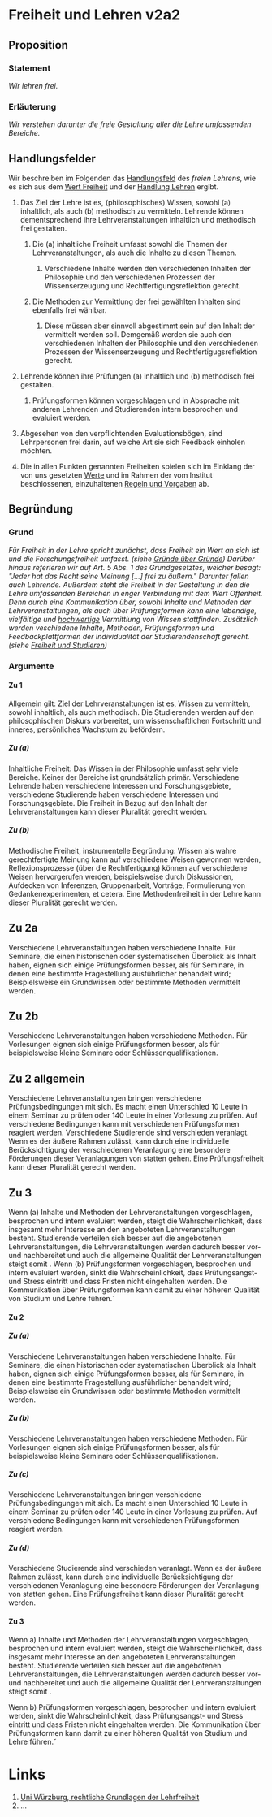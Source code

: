 <!---
   NAME - The NAME of this project is:
ethos

  FILE - The FILENAME of the current file is:
/v2a2.md

  CREATION - This project was CREATED on:
2017-01-28-16:15:00 UTC

  MODIFICATION - This project was last MODIFIED on:
2017-01-28-16:15:00 UTC

  VERSION - The current VERSION of this project is:
<git-commit-hash>-2017-01-28-16:15:00 UTC

  CREATOR(S) - This project was CREATED by:
Michael Czechowski, Martin Maga

  CONTACT - You can CONTACT the creator(s) or developer(s) of this project at:
E-Mail: mail@martinmaga.de

  COPYRIGHT - The COPYRIGHT holder of this project is:
COPYRIGHT (c) 2016 Martin Maga

  LICENSE - This project is LICENSED under the following license:
Martin Maga 2016 CC BY-SA 4.0 https://creativecommons.org

  SUBFILE – This is a SUBFILE! For more INFORMATION on this project go to:
/README.md
--->

# Freiheit und Lehren v2a2

## Proposition
### Statement
*Wir lehren frei.*

### Erläuterung
*Wir verstehen darunter die freie Gestaltung aller die Lehre umfassenden Bereiche.*

## Handlungsfelder
Wir beschreiben im Folgenden das [Handlungsfeld](../synopsis/reasons.md) des *freien Lehrens*, wie es sich aus dem [Wert Freiheit](../values/v2_freedom.md) und der [Handlung Lehren](../actions/a2_teach.md) ergibt.

1. Das Ziel der Lehre ist es, (philosophisches) Wissen, sowohl (a) inhaltlich, als auch (b) methodisch zu vermitteln. Lehrende können dementsprechend ihre Lehrveranstaltungen inhaltlich und methodisch frei gestalten.

    1.  Die (a) inhaltliche Freiheit umfasst sowohl die Themen der Lehrveranstaltungen, als auch die Inhalte zu diesen Themen.

        1. Verschiedene Inhalte werden den verschiedenen Inhalten der Philosophie und den verschiedenen Prozessen der Wissenserzeugung und Rechtfertigungsreflektion gerecht.

    2. Die Methoden zur Vermittlung der frei gewählten Inhalten sind ebenfalls frei wählbar.

        1. Diese müssen aber sinnvoll abgestimmt sein auf den Inhalt der vermittelt werden soll. Demgemäß werden sie auch den verschiedenen Inhalten der Philosophie und den verschiedenen Prozessen der Wissenserzeugung und Rechtfertigugsreflektion gerecht.

2. Lehrende können ihre Prüfungen (a) inhaltlich und (b) methodisch frei gestalten.

    1. Prüfungsformen können vorgeschlagen und in Absprache mit anderen Lehrenden und Studierenden intern besprochen und evaluiert werden.

3. Abgesehen von den verpflichtenden Evaluationsbögen, sind Lehrpersonen frei darin, auf welche Art sie sich Feedback einholen möchten.

4. Die in allen Punkten genannten Freiheiten spielen sich im Einklang der von uns gesetzten [Werte](.../contents/values) und im Rahmen der vom Institut beschlossenen, einzuhaltenen [Regeln und Vorgaben]((http://www.uni-stuttgart.de/bologna/modulhandbuecher/index.html)) ab.

## Begründung
### Grund
*Für Freiheit in der Lehre spricht zunächst, dass Freiheit ein Wert an sich ist und die Forschungsfreiheit umfasst. (siehe [Gründe über Gründe](../synopsis/reasons.md)) Darüber hinaus referieren wir auf Art. 5 Abs. 1 des Grundgesetztes, welcher besagt: "Jeder hat das Recht seine Meinung [...] frei zu äußern." Darunter fallen auch Lehrende. Außerdem steht die Freiheit in der Gestaltung in den die Lehre umfassenden Bereichen in enger Verbindung mit dem Wert Offenheit. Denn durch eine Kommunikation über, sowohl Inhalte und Methoden der Lehrveranstaltungen, als auch über Prüfungsformen kann eine lebendige, vielfältige und [hochwertige](../contents/fields/v5a2.md) Vermittlung von Wissen stattfinden. Zusätzlich werden veschiedene Inhalte, Methoden, Prüfungsformen und Feedbackplattformen der Individualität der Studierendenschaft gerecht. (siehe [Freiheit und Studieren](../contents/fields/v2a4.md))*

### Argumente

#### Zu 1
Allgemein gilt: Ziel der Lehrveranstaltungen ist es, Wissen zu vermitteln, sowohl inhaltlich, als auch methodisch.
Die Studierenden werden auf den philosophischen Diskurs vorbereitet, um wissenschaftlichen Fortschritt und inneres, persönliches Wachstum zu befördern.

##### Zu (a)
Inhaltliche Freiheit: Das Wissen in der Philosophie umfasst sehr viele Bereiche. Keiner der Bereiche ist grundsätzlich primär. Verschiedene Lehrende haben verschiedene Interessen und Forschungsgebiete, verschiedene Studierende haben verschiedene Interessen und Forschungsgebiete. Die Freiheit in Bezug auf den Inhalt der Lehrveranstaltungen kann dieser Pluralität gerecht werden.

##### Zu (b)
Methodische Freiheit, instrumentelle Begründung:
Wissen als wahre gerechtfertigte Meinung kann auf verschiedene Weisen gewonnen werden, Reflexionsprozesse (über die Rechtfertigung) können auf verschiedene Weisen hervorgerufen werden, beispielsweise durch Diskussionen, Aufdecken von Inferenzen, Gruppenarbeit, Vorträge, Formulierung von Gedankenexperimenten, et cetera. Eine Methodenfreiheit in der Lehre kann dieser Pluralität gerecht werden.

## Zu 2a
Verschiedene Lehrveranstaltungen haben verschiedene Inhalte. Für Seminare, die einen historischen oder systematischen Überblick als Inhalt haben, eignen sich einige Prüfungsformen besser, als für Seminare, in denen eine bestimmte Fragestellung ausführlicher behandelt wird; Beispielsweise ein Grundwissen oder bestimmte Methoden vermittelt werden.

## Zu 2b
Verschiedene Lehrveranstaltungen haben verschiedene Methoden. Für Vorlesungen eignen sich einige Prüfungsformen besser, als für beispielsweise kleine Seminare oder Schlüssenqualifikationen.

## Zu 2 allgemein
Verschiedene Lehrveranstaltungen bringen verschiedene Prüfungsbedingungen mit sich. Es macht einen Unterschied 10 Leute in einem Seminar zu prüfen oder 140 Leute in einer Vorlesung zu prüfen. Auf verschiedene Bedingungen kann mit verschiedenen Prüfungsformen reagiert werden.
Verschiedene Studierende sind verschieden veranlagt. Wenn es der äußere Rahmen zulässt, kann durch eine individuelle Berücksichtigung der verschiedenen Veranlagung eine besondere Förderungen dieser Veranlagungen von statten gehen. Eine Prüfungsfreiheit kann dieser Pluralität gerecht werden.

## Zu 3
Wenn (a) Inhalte und Methoden der Lehrveranstaltungen vorgeschlagen, besprochen und intern evaluiert werden, steigt die Wahrscheinlichkeit, dass insgesamt mehr Interesse an den angeboteten Lehrveranstaltungen besteht. Studierende verteilen sich besser auf die angebotenen Lehrveranstaltungen, die Lehrveranstaltungen werden dadurch besser vor- und nachbereitet und auch die allgemeine Qualität der Lehrveranstaltungen steigt somit .
Wenn (b) Prüfungsformen vorgeschlagen, besprochen und intern evaluiert werden, sinkt die Wahrscheinlichkeit, dass Prüfungsangst- und Stress eintritt und dass Fristen nicht eingehalten werden. Die Kommunikation über Prüfungsformen kann damit zu einer höheren Qualität von Studium und Lehre führen.˘

#### Zu 2

##### Zu (a)
Verschiedene Lehrveranstaltungen haben verschiedene Inhalte. Für Seminare, die einen historischen oder systematischen Überblick als Inhalt haben, eignen sich einige Prüfungsformen besser, als für Seminare, in denen eine bestimmte Fragestellung ausführlicher behandelt wird; Beispielsweise ein Grundwissen oder bestimmte Methoden vermittelt werden.

##### Zu (b)
Verschiedene Lehrveranstaltungen haben verschiedene Methoden. Für Vorlesungen eignen sich einige Prüfungsformen besser, als für beispielsweise kleine Seminare oder Schlüssenqualifikationen.

##### Zu (c)
Verschiedene Lehrveranstaltungen bringen verschiedene Prüfungsbedingungen mit sich. Es macht einen Unterschied 10 Leute in einem Seminar zu prüfen oder 140 Leute in einer Vorlesung zu prüfen. Auf verschiedene Bedingungen kann mit verschiedenen Prüfungsformen reagiert werden.

##### Zu (d)
Verschiedene Studierende sind verschieden veranlagt. Wenn es der äußere Rahmen zulässt, kann durch eine individuelle Berücksichtigung der verschiedenen Veranlagung eine besondere Förderungen der Veranlagung von statten gehen. Eine Prüfungsfreiheit kann dieser Pluralität gerecht werden.

#### Zu 3
Wenn a) Inhalte und Methoden der Lehrveranstaltungen vorgeschlagen, besprochen und intern evaluiert werden, steigt die Wahrscheinlichkeit, dass insgesamt mehr Interesse an den angeboteten Lehrveranstaltungen besteht. Studierende verteilen sich besser auf die angebotenen Lehrveranstaltungen, die Lehrveranstaltungen werden dadurch besser vor- und nachbereitet und auch die allgemeine Qualität der Lehrveranstaltungen steigt somit .

Wenn b) Prüfungsformen vorgeschlagen, besprochen und intern evaluiert werden, sinkt die Wahrscheinlichkeit, dass Prüfungsangst- und Stress eintritt und dass Fristen nicht eingehalten werden. Die Kommunikation über Prüfungsformen kann damit zu einer höheren Qualität von Studium und Lehre führen.˘

# Links
  1. [Uni Würzburg, rechtliche Grundlagen der Lehrfreiheit](http://www.lehre.uni-wuerzburg.de/lehre_vorbereiten_und_durchfuehren/rechtliche_grundlagen_der_lehre/lehre/)
  2. …
